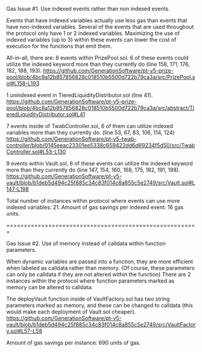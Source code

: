 Gas Issue #1. Use indexed events rather than non indexed events.

Events that have indexed variables actually use less gas than events that have non-indexed variables.
Several of the events that are used throughout the protocol only have 1 or 2 indexed variables.  Maximizing the use of indexed variables (up to 3) within these events can lower the cost of execution for the functions that emit them.  

All-in-all, there are: 
8 events within PrizePool.sol.  6 of these events could utilize the indexed keyword more than they currently do (line 158, 171, 176, 182, 188, 193). 
https://github.com/GenerationSoftware/pt-v5-prize-pool/blob/4bc8a12b857856828c018510b5500d722b79ca3a/src/PrizePool.sol#L158-L193
 
1 unindexed event in TieredLiquidityDistributor.sol (line 41).
https://github.com/GenerationSoftware/pt-v5-prize-pool/blob/4bc8a12b857856828c018510b5500d722b79ca3a/src/abstract/TieredLiquidityDistributor.sol#L41

7 events inside of TwabController.sol,  6 of them can utilize indexed variables more than they currently do.  (line 53, 67, 83, 106, 114, 124)
https://github.com/GenerationSoftware/pt-v5-twab-controller/blob/0145eeac23301ee5338c659422dd6d69234f5d50/src/TwabController.sol#L53-L130
  
9 events within Vault.sol, 8 of these events can utilize the indexed keyword more than they currently do (line 147, 154, 160, 168, 175, 182, 191, 198).
https://github.com/GenerationSoftware/pt-v5-vault/blob/b1deb5d494c25f885c34c83f014c8a855c5e2749/src/Vault.sol#L147-L198


Total number of instances within protocol where events can use more indexed variables: 21.
Amount of gas savings per indexed event: 16 gas units.


=======================================================

Gas Issue #2. Use of memory instead of calldata within function parameters.

When dynamic variables are passed into a function, they are more efficient when labeled as calldata rather than memory. (Of course, these parameters can only be calldata if they are not altered within the function)  There are 2 instances within the protocol where function parameters marked as memory can be altered to calldata.

The deployVault function inside of VaultFactory.sol has two string parameters marked as memory, and these can be changed to calldata (this would make each deployment of Vault.sol cheaper).
https://github.com/GenerationSoftware/pt-v5-vault/blob/b1deb5d494c25f885c34c83f014c8a855c5e2749/src/VaultFactory.sol#L57-L58

Amount of gas savings per instance:  690 units of gas.
